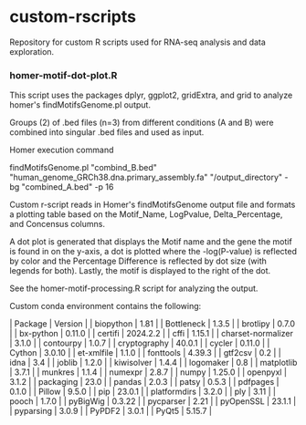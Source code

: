# custom-rscripts
Repository for custom R scripts used for RNA-seq analysis and data exploration.

### homer-motif-dot-plot.R
This script uses the packages dplyr, ggplot2, gridExtra, and grid to analyze homer's findMotifsGenome.pl output.

Groups (2) of .bed files (n=3) from different conditions (A and B) were combined into singular .bed files and used as input.

Homer execution command

findMotifsGenome.pl "combind_B.bed" "human_genome_GRCh38.dna.primary_assembly.fa" "/output_directory" -bg "combined_A.bed" -p 16

Custom r-script reads in Homer's findMotifsGenome output file and formats a plotting table based on the Motif_Name, LogPvalue, Delta_Percentage, and Concensus columns.

A dot plot is generated that displays the Motif name and the gene the motif is found in on the y-axis, a dot is plotted where the -log(P-value) is reflected by color and the Percentage Difference is reflected by dot size (with legends for both). Lastly, the motif is displayed to the right of the dot. 

See the homer-motif-processing.R script for analyzing the output. 

Custom conda environment contains the following:

| Package | Version |
| biopython | 1.81 |
| Bottleneck | 1.3.5 |
| brotlipy | 0.7.0 |
| bx-python | 0.11.0 |
| certifi | 2024.2.2 |
| cffi | 1.15.1 |
| charset-normalizer | 3.1.0 |
| contourpy | 1.0.7 |
| cryptography | 40.0.1 |
| cycler | 0.11.0 |
| Cython | 3.0.10 |
| et-xmlfile | 1.1.0 |
| fonttools | 4.39.3 |
| gtf2csv | 0.2 |
| idna | 3.4 |
| joblib | 1.2.0 |
| kiwisolver | 1.4.4 |
| logomaker | 0.8 |
| matplotlib | 3.7.1 |
| munkres | 1.1.4 |
| numexpr | 2.8.7 |
| numpy | 1.25.0 |
| openpyxl | 3.1.2 |
| packaging | 23.0 |
| pandas | 2.0.3 |
| patsy | 0.5.3 |
| pdfpages | 0.1.0 |
| Pillow | 9.5.0 |
| pip | 23.0.1 |
| platformdirs | 3.2.0 |
| ply | 3.11 |
| pooch | 1.7.0 |
| pyBigWig | 0.3.22 |
| pycparser | 2.21 |
| pyOpenSSL | 23.1.1 |
| pyparsing | 3.0.9 |
| PyPDF2 | 3.0.1 |
| PyQt5 | 5.15.7 |

